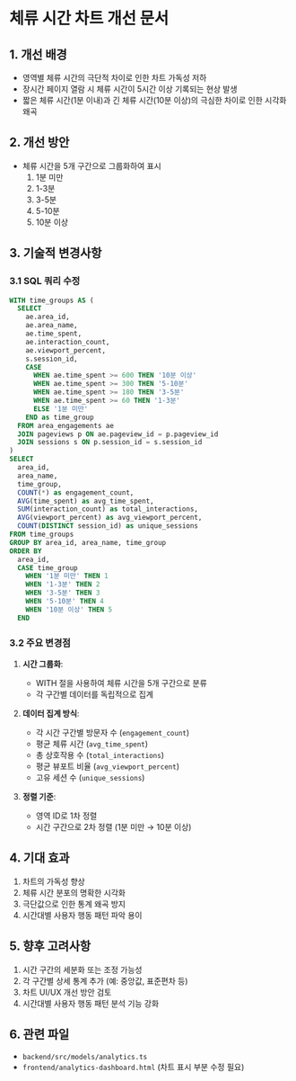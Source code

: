 # 체류 시간 차트 개선 문서

## 1. 개선 배경
- 영역별 체류 시간의 극단적 차이로 인한 차트 가독성 저하
- 장시간 페이지 열람 시 체류 시간이 5시간 이상 기록되는 현상 발생
- 짧은 체류 시간(1분 이내)과 긴 체류 시간(10분 이상)의 극심한 차이로 인한 시각화 왜곡

## 2. 개선 방안
- 체류 시간을 5개 구간으로 그룹화하여 표시
  1. 1분 미만
  2. 1-3분
  3. 3-5분
  4. 5-10분
  5. 10분 이상

## 3. 기술적 변경사항

### 3.1 SQL 쿼리 수정
```sql
WITH time_groups AS (
  SELECT 
    ae.area_id,
    ae.area_name,
    ae.time_spent,
    ae.interaction_count,
    ae.viewport_percent,
    s.session_id,
    CASE 
      WHEN ae.time_spent >= 600 THEN '10분 이상'
      WHEN ae.time_spent >= 300 THEN '5-10분'
      WHEN ae.time_spent >= 180 THEN '3-5분'
      WHEN ae.time_spent >= 60 THEN '1-3분'
      ELSE '1분 미만'
    END as time_group
  FROM area_engagements ae
  JOIN pageviews p ON ae.pageview_id = p.pageview_id
  JOIN sessions s ON p.session_id = s.session_id
)
SELECT 
  area_id,
  area_name,
  time_group,
  COUNT(*) as engagement_count,
  AVG(time_spent) as avg_time_spent,
  SUM(interaction_count) as total_interactions,
  AVG(viewport_percent) as avg_viewport_percent,
  COUNT(DISTINCT session_id) as unique_sessions
FROM time_groups
GROUP BY area_id, area_name, time_group
ORDER BY 
  area_id,
  CASE time_group
    WHEN '1분 미만' THEN 1
    WHEN '1-3분' THEN 2
    WHEN '3-5분' THEN 3
    WHEN '5-10분' THEN 4
    WHEN '10분 이상' THEN 5
  END
```

### 3.2 주요 변경점
1. **시간 그룹화**:
   - WITH 절을 사용하여 체류 시간을 5개 구간으로 분류
   - 각 구간별 데이터를 독립적으로 집계

2. **데이터 집계 방식**:
   - 각 시간 구간별 방문자 수 (`engagement_count`)
   - 평균 체류 시간 (`avg_time_spent`)
   - 총 상호작용 수 (`total_interactions`)
   - 평균 뷰포트 비율 (`avg_viewport_percent`)
   - 고유 세션 수 (`unique_sessions`)

3. **정렬 기준**:
   - 영역 ID로 1차 정렬
   - 시간 구간으로 2차 정렬 (1분 미만 → 10분 이상)

## 4. 기대 효과
1. 차트의 가독성 향상
2. 체류 시간 분포의 명확한 시각화
3. 극단값으로 인한 통계 왜곡 방지
4. 시간대별 사용자 행동 패턴 파악 용이

## 5. 향후 고려사항
1. 시간 구간의 세분화 또는 조정 가능성
2. 각 구간별 상세 통계 추가 (예: 중앙값, 표준편차 등)
3. 차트 UI/UX 개선 방안 검토
4. 시간대별 사용자 행동 패턴 분석 기능 강화

## 6. 관련 파일
- `backend/src/models/analytics.ts`
- `frontend/analytics-dashboard.html` (차트 표시 부분 수정 필요) 